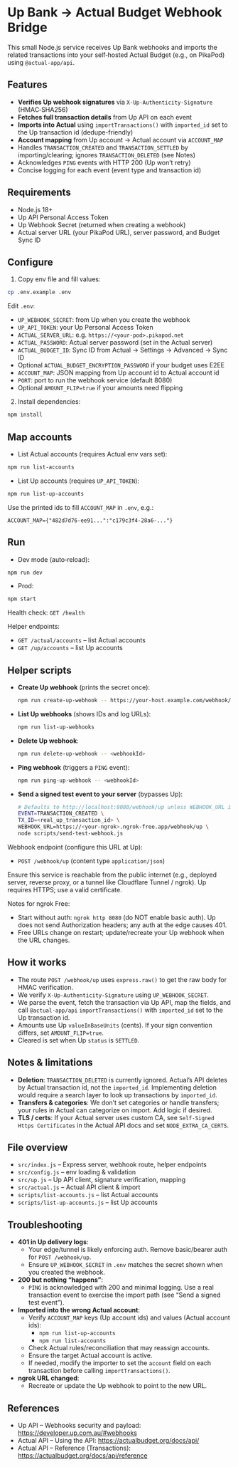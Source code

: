 # Up Bank → Actual Budget Webhook Bridge

This small Node.js service receives Up Bank webhooks and imports the related transactions into your self‑hosted Actual Budget (e.g., on PikaPod) using `@actual-app/api`.

## Features

- __Verifies Up webhook signatures__ via `X-Up-Authenticity-Signature` (HMAC‑SHA256)
- __Fetches full transaction details__ from Up API on each event
- __Imports into Actual__ using `importTransactions()` with `imported_id` set to the Up transaction id (dedupe-friendly)
- __Account mapping__ from Up account → Actual account via `ACCOUNT_MAP`
- Handles `TRANSACTION_CREATED` and `TRANSACTION_SETTLED` by importing/clearing; ignores `TRANSACTION_DELETED` (see Notes)
- Acknowledges `PING` events with HTTP 200 (Up won’t retry)
- Concise logging for each event (event type and transaction id)

## Requirements

- Node.js 18+
- Up API Personal Access Token
- Up Webhook Secret (returned when creating a webhook)
- Actual server URL (your PikaPod URL), server password, and Budget Sync ID

## Configure

1) Copy env file and fill values:

```bash
cp .env.example .env
```

Edit `.env`:

- `UP_WEBHOOK_SECRET`: from Up when you create the webhook
- `UP_API_TOKEN`: your Up Personal Access Token
- `ACTUAL_SERVER_URL`: e.g. `https://<your-pod>.pikapod.net`
- `ACTUAL_PASSWORD`: Actual server password (set in the Actual server)
- `ACTUAL_BUDGET_ID`: Sync ID from Actual → Settings → Advanced → Sync ID
- Optional `ACTUAL_BUDGET_ENCRYPTION_PASSWORD` if your budget uses E2EE
- `ACCOUNT_MAP`: JSON mapping from Up account id to Actual account id
- `PORT`: port to run the webhook service (default 8080)
- Optional `AMOUNT_FLIP=true` if your amounts need flipping

2) Install dependencies:

```bash
npm install
```

## Map accounts

- List Actual accounts (requires Actual env vars set):

```bash
npm run list-accounts
```

- List Up accounts (requires `UP_API_TOKEN`):

```bash
npm run list-up-accounts
```

Use the printed ids to fill `ACCOUNT_MAP` in `.env`, e.g.:

```env
ACCOUNT_MAP={"482d7d76-ee91...":"c179c3f4-28a6-..."}
```

## Run

- Dev mode (auto‑reload):

```bash
npm run dev
```

- Prod:

```bash
npm start
```

Health check: `GET /health`

Helper endpoints:

- `GET /actual/accounts` – list Actual accounts
- `GET /up/accounts` – list Up accounts

## Helper scripts

- __Create Up webhook__ (prints the secret once):
  ```bash
  npm run create-up-webhook -- https://your-host.example.com/webhook/up "Up → Actual bridge"
  ```
- __List Up webhooks__ (shows IDs and log URLs):
  ```bash
  npm run list-up-webhooks
  ```
- __Delete Up webhook__:
  ```bash
  npm run delete-up-webhook -- <webhookId>
  ```
- __Ping webhook__ (triggers a `PING` event):
  ```bash
  npm run ping-up-webhook -- <webhookId>
  ```
- __Send a signed test event to your server__ (bypasses Up):
  ```bash
  # Defaults to http://localhost:8080/webhook/up unless WEBHOOK_URL is set
  EVENT=TRANSACTION_CREATED \
  TX_ID=<real_up_transaction_id> \
  WEBHOOK_URL=https://<your-ngrok>.ngrok-free.app/webhook/up \
  node scripts/send-test-webhook.js
  ```

Webhook endpoint (configure this URL at Up):

- `POST /webhook/up` (content type `application/json`)

Ensure this service is reachable from the public internet (e.g., deployed server, reverse proxy, or a tunnel like Cloudflare Tunnel / ngrok). Up requires HTTPS; use a valid certificate.

Notes for ngrok Free:
- Start without auth: `ngrok http 8080` (do NOT enable basic auth). Up does not send Authorization headers; any auth at the edge causes 401.
- Free URLs change on restart; update/recreate your Up webhook when the URL changes.

## How it works

- The route `POST /webhook/up` uses `express.raw()` to get the raw body for HMAC verification.
- We verify `X-Up-Authenticity-Signature` using `UP_WEBHOOK_SECRET`.
- We parse the event, fetch the transaction via Up API, map the fields, and call `@actual-app/api` `importTransactions()` with `imported_id` set to the Up transaction id.
- Amounts use Up `valueInBaseUnits` (cents). If your sign convention differs, set `AMOUNT_FLIP=true`.
- Cleared is set when Up `status` is `SETTLED`.

## Notes & limitations

- __Deletion__: `TRANSACTION_DELETED` is currently ignored. Actual’s API deletes by Actual transaction id, not the `imported_id`. Implementing deletion would require a search layer to look up transactions by `imported_id`.
- __Transfers & categories__: We don’t set categories or handle transfers; your rules in Actual can categorize on import. Add logic if desired.
- __TLS / certs__: If your Actual server uses custom CA, see `Self-Signed Https Certificates` in the Actual API docs and set `NODE_EXTRA_CA_CERTS`.

## File overview

- `src/index.js` – Express server, webhook route, helper endpoints
- `src/config.js` – env loading & validation
- `src/up.js` – Up API client, signature verification, mapping
- `src/actual.js` – Actual API client & import
- `scripts/list-accounts.js` – list Actual accounts
- `scripts/list-up-accounts.js` – list Up accounts

## Troubleshooting

- __401 in Up delivery logs__:
  - Your edge/tunnel is likely enforcing auth. Remove basic/bearer auth for `POST /webhook/up`.
  - Ensure `UP_WEBHOOK_SECRET` in `.env` matches the secret shown when you created the webhook.
- __200 but nothing “happens”__:
  - `PING` is acknowledged with 200 and minimal logging. Use a real transaction event to exercise the import path (see “Send a signed test event”).
- __Imported into the wrong Actual account__:
  - Verify `ACCOUNT_MAP` keys (Up account ids) and values (Actual account ids):
    - `npm run list-up-accounts`
    - `npm run list-accounts`
  - Check Actual rules/reconciliation that may reassign accounts.
  - Ensure the target Actual account is active.
  - If needed, modify the importer to set the `account` field on each transaction before calling `importTransactions()`.
- __ngrok URL changed__:
  - Recreate or update the Up webhook to point to the new URL.

## References

- Up API – Webhooks security and payload: https://developer.up.com.au/#webhooks
- Actual API – Using the API: https://actualbudget.org/docs/api/
- Actual API – Reference (Transactions): https://actualbudget.org/docs/api/reference
